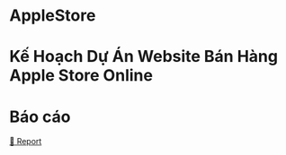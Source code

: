 # AppleStore
# Kế Hoạch Dự Án Website Bán Hàng Apple Store Online

# Báo cáo
[📄 Report](https://github.com/quocbao2772004/AppleStore/blob/main/B22DCVT050_15_03_2025_1_report.pdf)



